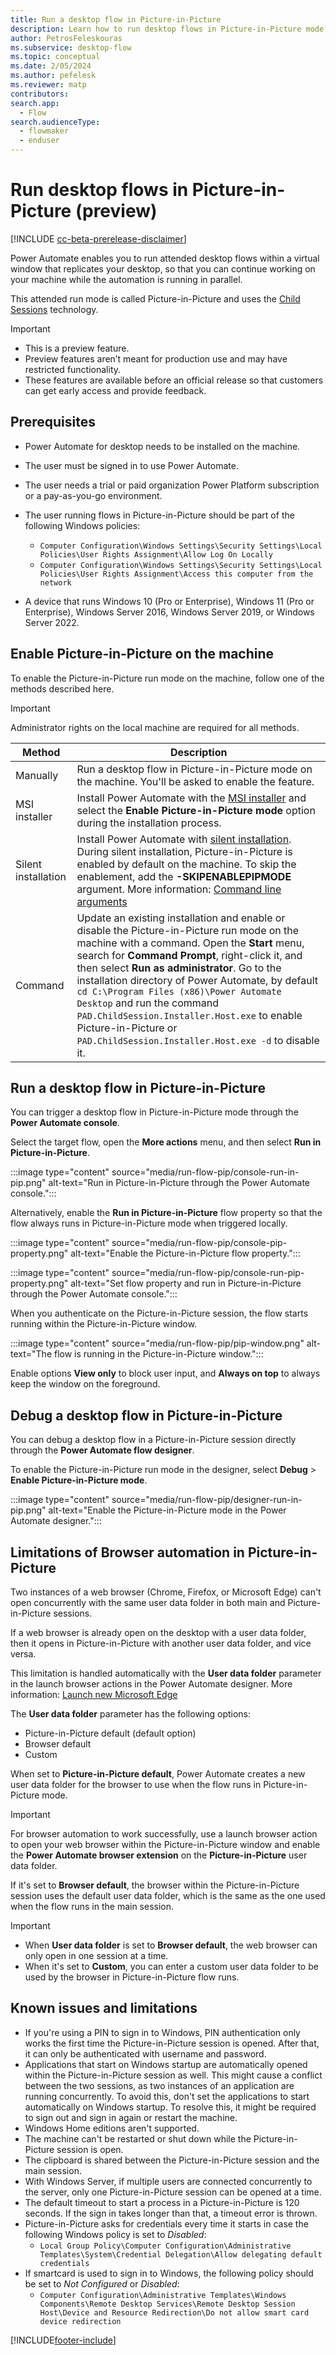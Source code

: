 ```yaml
---
title: Run a desktop flow in Picture-in-Picture
description: Learn how to run desktop flows in Picture-in-Picture mode.
author: PetrosFeleskouras
ms.subservice: desktop-flow
ms.topic: conceptual
ms.date: 2/05/2024
ms.author: pefelesk
ms.reviewer: matp
contributors:
search.app: 
  - Flow 
search.audienceType: 
  - flowmaker
  - enduser
---
```


# Run desktop flows in Picture-in-Picture (preview)

[!INCLUDE [cc-beta-prerelease-disclaimer](../includes/cc-beta-prerelease-disclaimer.md)]

Power Automate enables you to run attended desktop flows within a virtual window that replicates your desktop, so that you can continue working on your machine while the automation is running in parallel.

This attended run mode is called Picture-in-Picture and uses the [Child Sessions](/windows/win32/termserv/child-sessions) technology.

> [!IMPORTANT]
>
> - This is a preview feature.
> - Preview features aren’t meant for production use and may have restricted functionality.
> - These features are available before an official release so that customers can get early access and provide feedback.

## Prerequisites

- Power Automate for desktop needs to be installed on the machine.

- The user must be signed in to use Power Automate.

- The user needs a trial or paid organization Power Platform subscription or a pay-as-you-go environment.

- The user running flows in Picture-in-Picture should be part of the following Windows policies:
  - `Computer Configuration\Windows Settings\Security Settings\Local Policies\User Rights Assignment\Allow Log On Locally`
  - `Computer Configuration\Windows Settings\Security Settings\Local Policies\User Rights Assignment\Access this computer from the network`
- A device that runs Windows 10 (Pro or Enterprise), Windows 11 (Pro or Enterprise), Windows Server 2016, Windows Server 2019, or Windows Server 2022.

## Enable Picture-in-Picture on the machine

To enable the Picture-in-Picture run mode on the machine, follow one of the methods described here.

> [!IMPORTANT]
>
> Administrator rights on the local machine are required for all methods.

|Method|Description|
|----|----|
| Manually | Run a desktop flow in Picture-in-Picture mode on the machine. You'll be asked to enable the feature. |
| MSI installer | Install Power Automate with the [MSI installer](install.md#install-power-automate-using-the-msi-installer) and select the **Enable Picture-in-Picture mode** option during the installation process. |
| Silent installation | Install Power Automate with [silent installation](install-silently.md). During silent installation, Picture-in-Picture is enabled by default on the machine. To skip the enablement, add the **-SKIPENABLEPIPMODE** argument. More information: [Command line arguments](install-silently.md#command-line-arguments) |
| Command | Update an existing installation and enable or disable the Picture-in-Picture run mode on the machine with a command. Open the **Start** menu, search for **Command Prompt**, right-click it, and then select **Run as administrator**. Go to the installation directory of Power Automate, by default ```cd C:\Program Files (x86)\Power Automate Desktop``` and run the command ```PAD.ChildSession.Installer.Host.exe``` to enable Picture-in-Picture or ```PAD.ChildSession.Installer.Host.exe -d``` to disable it. |

## Run a desktop flow in Picture-in-Picture

You can trigger a desktop flow in Picture-in-Picture mode through the **Power Automate console**.

Select the target flow, open the **More actions** menu, and then select **Run in Picture-in-Picture**.

:::image type="content" source="media/run-flow-pip/console-run-in-pip.png" alt-text="Run in Picture-in-Picture through the Power Automate console.":::

Alternatively, enable the **Run in Picture-in-Picture** flow property so that the flow always runs in Picture-in-Picture mode when triggered locally.

:::image type="content" source="media/run-flow-pip/console-pip-property.png" alt-text="Enable the Picture-in-Picture flow property.":::

:::image type="content" source="media/run-flow-pip/console-run-pip-property.png" alt-text="Set flow property and run in Picture-in-Picture through the Power Automate console.":::

When you authenticate on the Picture-in-Picture session, the flow starts running within the Picture-in-Picture window.

:::image type="content" source="media/run-flow-pip/pip-window.png" alt-text="The flow is running in the Picture-in-Picture window.":::

Enable options **View only** to block user input, and **Always on top** to always keep the window on the foreground.

## Debug a desktop flow in Picture-in-Picture

You can debug a desktop flow in a Picture-in-Picture session directly through the **Power Automate flow designer**.

To enable the Picture-in-Picture run mode in the designer, select **Debug** > **Enable Picture-in-Picture mode**.

:::image type="content" source="media/run-flow-pip/designer-run-in-pip.png" alt-text="Enable the Picture-in-Picture mode in the Power Automate designer.":::

## Limitations of Browser automation in Picture-in-Picture

Two instances of a web browser (Chrome, Firefox, or Microsoft Edge) can't open concurrently with the same user data folder in both main and Picture-in-Picture sessions.

If a web browser is already open on the desktop with a user data folder, then it opens in Picture-in-Picture with another user data folder, and vice versa.

This limitation is handled automatically with the **User data folder** parameter in the launch browser actions in the Power Automate designer. More information: [Launch new Microsoft Edge](actions-reference/webautomation.md#launch-new-microsoft-edge)

The **User data folder** parameter has the following options:

- Picture-in-Picture default (default option)
- Browser default
- Custom

When set to **Picture-in-Picture default**, Power Automate creates a new user data folder for the browser to use when the flow runs in Picture-in-Picture mode.

> [!IMPORTANT]
>
> For browser automation to work successfully, use a launch browser action to open your web browser within the Picture-in-Picture window and enable the **Power Automate browser extension** on the **Picture-in-Picture** user data folder.

If it's set to **Browser default**, the browser within the Picture-in-Picture session uses the default user data folder, which is the same as the one used when the flow runs in the main session.

> [!IMPORTANT]
>
> - When **User data folder** is set to **Browser default**, the web browser can only open in one session at a time.
> - When it's set to **Custom**, you can enter a custom user data folder to be used by the browser in Picture-in-Picture flow runs.

## Known issues and limitations

- If you're using a PIN to sign in to Windows, PIN authentication only works the first time the Picture-in-Picture session is opened. After that, it can only be authenticated with username and password.
- Applications that start on Windows startup are automatically opened within the Picture-in-Picture session as well. This might cause a conflict between the two sessions, as two instances of an application are running concurrently. To avoid this, don't set the applications to start automatically on Windows startup. To resolve this, it might be required to sign out and sign in again or restart the machine.
- Windows Home editions aren't supported.
- The machine can't be restarted or shut down while the Picture-in-Picture session is open.
- The clipboard is shared between the Picture-in-Picture session and the main session.
- With Windows Server, if multiple users are connected concurrently to the server, only one Picture-in-Picture session can be opened at a time.
- The default timeout to start a process in a Picture-in-Picture is 120 seconds. If the sign in takes longer than that, a timeout error is thrown.
- Picture-in-Picture asks for credentials every time it starts in case the following Windows policy is set to *Disabled*:
  - `Local Group Policy\Computer Configuration\Administrative Templates\System\Credential Delegation\Allow delegating default credentials`
- If smartcard is used to sign in to Windows, the following policy should be set to *Not Configured* or *Disabled*:
  - `Computer Configuration\Administrative Templates\Windows Components\Remote Desktop Services\Remote Desktop Session Host\Device and Resource Redirection\Do not allow smart card device redirection`

[!INCLUDE[footer-include](../includes/footer-banner.md)]
